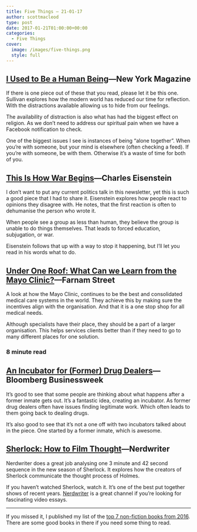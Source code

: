 ```yaml
---
title: Five Things – 21-01-17
author: scottmacleod
type: post
date: 2017-01-21T01:00:00+00:00
categories:
  - Five Things
cover:
  image: /images/five-things.png
  style: full
---
```

## [I Used to Be a Human Being][1]—New York Magazine

If there is one piece out of these that you read, please let it be this one. Sullivan explores how the modern world has reduced our time for reflection. With the distractions available allowing us to hide from our feelings.

The availability of distraction is also what has had the biggest effect on religion. As we don&#8217;t need to address our spiritual pain when we have a Facebook notification to check.

One of the biggest issues I see is instances of being &#8220;alone together&#8221;. When you&#8217;re with someone, but your mind is elsewhere (often checking a feed). If you&#8217;re with someone, be with them. Otherwise it&#8217;s a waste of time for both of you.

## [This Is How War Begins][2]—Charles Eisenstein

I don’t want to put any current politics talk in this newsletter, yet this is such a good piece that I had to share it. Eisenstein explores how people react to opinions they disagree with. He notes, that the first reaction is often to dehumanise the person who wrote it.

When people see a group as less than human, they believe the group is unable to do things themselves. That leads to forced education, subjugation, or war.

Eisenstein follows that up with a way to stop it happening, but I’ll let you read in his words what to do.

## [Under One Roof: What Can we Learn from the Mayo Clinic?][3]—Farnam Street

A look at how the Mayo Clinic, continues to be the best and consolidated medical care systems in the world. They achieve this by making sure the incentives align with the organisation. And that it is a one stop shop for all medical needs.

Although specialists have their place, they should be a part of a larger organisation. This helps services clients better than if they need to go to many different places for one solution.

### 8 minute read

## [An Incubator for (Former) Drug Dealers][4]—Bloomberg Businessweek

It&#8217;s good to see that some people are thinking about what happens after a former inmate gets out. It&#8217;s a fantastic idea, creating an incubator. As former drug dealers often have issues finding legitimate work. Which often leads to them going back to dealing drugs.

It&#8217;s also good to see that it&#8217;s not a one off with two incubators talked about in the piece. One started by a former inmate, which is awesome.

## [Sherlock: How to Film Thought][5]—Nerdwriter

Nerdwriter does a great job analysing one 3 minute and 42 second sequence in the new season of Sherlock. It explores how the creators of Sherlock communicate the thought process of Holmes.

If you haven’t watched Sherlock, watch it. It’s one of the best put together shows of recent years.&nbsp;[Nerdwriter][6]&nbsp;is a great channel if you’re looking for fascinating video essays.

* * *

If you missed it, I published my list of the [top 7 non-fiction books from 2016][7]. There are some good books in there if you need some thing to read.

 [1]: http://nymag.com/selectall/2016/09/andrew-sullivan-technology-almost-killed-me.html
 [2]: http://charleseisenstein.net/this-is-how-war-begins/
 [3]: https://www.farnamstreetblog.com/2017/01/under-one-roof-what-can-we-learn-from-the-mayo-clinic/
 [4]: https://www.bloomberg.com/news/features/2016-11-29/an-incubator-for-former-drug-dealers
 [5]: https://www.youtube.com/watch?v=bfFgnJoLiQE
 [6]: https://www.youtube.com/channel/UCJkMlOu7faDgqh4PfzbpLdg
 [7]: https://scottmacleod.co/the-7-best-non-fiction-books-of-2016-be4f09c3ab8a#.wgwyj198u
